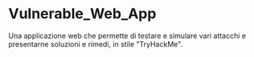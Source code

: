 # Vulnerable_Web_App
Una applicazione web che permette di testare e simulare vari attacchi e presentarne soluzioni e rimedi, in stile "TryHackMe".
